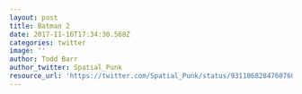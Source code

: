 ```yaml
---
layout: post
title: Batman 2
date: 2017-11-16T17:34:30.568Z
categories: twitter
image: ''
author: Todd Barr
author_twitter: Spatial_Punk
resource_url: 'https://twitter.com/Spatial_Punk/status/931186828476076032'
---
```



